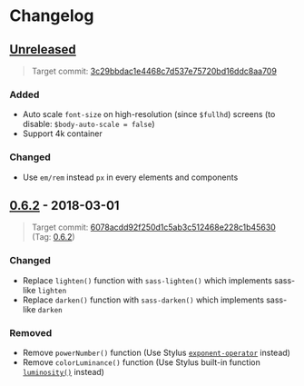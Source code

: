 Changelog
=========

[Unreleased]
------------

> Target commit:
> [3c29bbdac1e4468c7d537e75720bd16ddc8aa709](https://github.com/jgthms/bulma/commit/3c29bbdac1e4468c7d537e75720bd16ddc8aa709)

### Added
- Auto scale `font-size` on high-resolution (since `$fullhd`) screens (to disable: `$body-auto-scale = false`)
- Support 4k container

### Changed
- Use `em/rem` instead `px` in every elements and components

[0.6.2] - 2018-03-01
--------------------

> Target commit:
> [6078acdd92f250d1c5ab3c512468e228c1b45630](https://github.com/jgthms/bulma/commit/6078acdd92f250d1c5ab3c512468e228c1b45630)
> (Tag: [0.6.2](https://github.com/jgthms/bulma/releases/tag/0.6.2))

### Changed
- Replace `lighten()` function with `sass-lighten()` which implements sass-like `lighten`
- Replace `darken()` function with `sass-darken()` which implements sass-like `darken`

### Removed
- Remove `powerNumber()` function (Use Stylus [`exponent-operator`][stylus-operator-exponent] instead)
- Remove `colorLuminance()` function (Use Stylus built-in function [`luminosity()`][stylus-bifs-luminosity] instead)

[stylus-operator-exponent]: http://stylus-lang.com/docs/operators.html#exponent-
[stylus-bifs-luminosity]: http://stylus-lang.com/docs/bifs.html#luminositycolor

[Unreleased]: https://github.com/shirohana/bulma.stylus/compare/v0.6.2...dev
[0.6.2]: https://github.com/shirohana/bulma.stylus/releases/tag/v0.6.2
